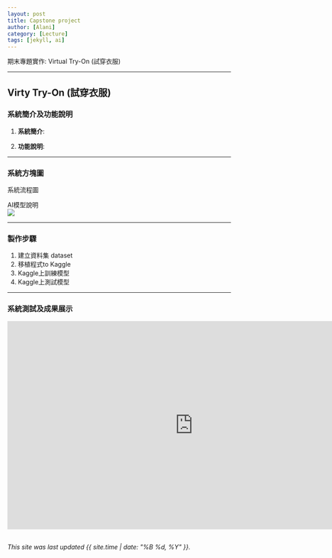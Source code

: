 ```yaml
---
layout: post
title: Capstone project
author: [Alani]
category: [Lecture]
tags: [jekyll, ai]
---
```


期末專題實作: Virtual Try-On (試穿衣服)

---
## Virty Try-On (試穿衣服)

### 系統簡介及功能說明

1. **系統簡介**:

2. **功能說明**:

---
### 系統方塊圖
系統流程圖<br>
![]()

AI模型說明<br>
![](https://github.com/rkuo2000/AI-course/blob/gh-pages/images/stock_dqn.png?raw=true)

---
### 製作步驟

1. 建立資料集 dataset
2. 移植程式to Kaggle
3. Kaggle上訓練模型
4. Kaggle上測試模型

---
### 系統測試及成果展示


<iframe width="835" height="470" src="https://www.youtube.com/embed/DtzN5vtEgOk" title="RL-Robocar" frameborder="0" allow="accelerometer; autoplay; clipboard-write; encrypted-media; gyroscope; picture-in-picture" allowfullscreen></iframe>

<br>
<br>

*This site was last updated {{ site.time | date: "%B %d, %Y" }}.*

